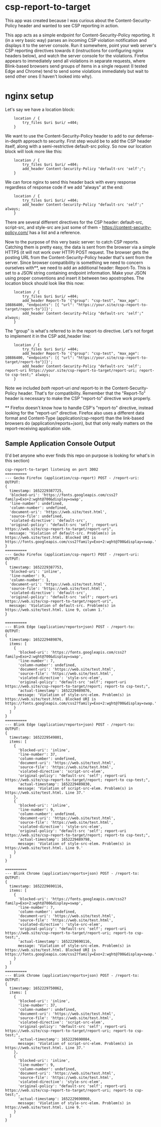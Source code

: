 # csp-report-to-target

This app was created because I was curious about the Content-Security-Policy header and wanted to see CSP reporting in action.

This app acts as a simple endpoint for Content-Security-Policy reporting.  It (in a very basic way) parses an incoming CSP violation notification and displays it to the server console.  Run it somewhere, point your web server's CSP reporting directives towards it (instructions for configuring nginx headers below), and watch the server console for the violations.  Firefox appears to immediately send all violations in  separate requests, where Blink-based browsers send groups of items in a single request (I tested Edge and  Chrome) tend to send some violations immediately but wait to send other ones (I haven't looked into why).

# nginx setup
Let's say we have a location block:

```
    location / {
        try_files $uri $uri/ =404;
    }
```

We want to use the Content-Security-Policy header to add to our defense-in-depth approach to security.  First step would be to add the CSP header itself, along with a semi-restrictive default-src policy.  So now our location block will look more like this:

```
    location / {
        try_files $uri $uri/ =404;
        add_header Content-Security-Policy "default-src 'self';";
    }
```

We can force nginx to send this header back with every response regardless of response code if we add "always" at the end:

```
    location / {
        try_files $uri $uri/ =404;
        add_header Content-Security-Policy "default-src 'self';" always;
    }
```

There are several different directives for the CSP header: default-src, script-src, and style-src are just some of them - https://content-security-policy.com/ has a list and a reference.

Now to the purpose of this very basic server: to catch CSP reports.  Catching them is pretty easy, the data is sent from the browser via a simple HTTPS (it will not work over HTTP) POST request.  The browser gets the posting URL from the Content-Security-Policy header that's sent from the server.  Since browser compatibility is something we need to concern ourselves with**, we need to add an additional header: Report-To.  This is set to a JSON string containing endpoint information.  Make your JSON using proper conventions and insert it between two apostrophes.  The location block should look like this now:

```
    location / {
        try_files $uri $uri/ =404;
        add_header Report-To '{"group": "csp-test", "max_age": 10886400, "endpoints": [{ "url": "https://your.site/csp-report-to-target/report-to"}]}';
        add_header Content-Security-Policy "default-src 'self';" always;
    }
```

The "group" is what's referred to in the report-to directive.  Let's not forget to implement it in the 
CSP add_header line:

```
    location / {
        try_files $uri $uri/ =404;
        add_header Report-To '{"group": "csp-test", "max_age": 10886400, "endpoints": [{ "url": "https://your.site/csp-report-to-target/report-to"}]}';
        add_header Content-Security-Policy "default-src 'self'; report-uri https://your.site/csp-report-to-target/report-uri; report-to csp-test;" always;
    }
```

Note we included *both* report-uri *and* report-to in the Content-Security-Policy header.  That's for compatibility.  Remember that the "Report-To" header is necessary to make the CSP "report-to" directive work properly.

** Firefox doesn't know how to handle CSP's "report-to" directive, instead looking for the "report-uri" directive.  Firefox also uses a different data format and Content-Type (application/csp-report) than the  link-based browsers do (application/reports+json), but that only really matters on the report-receiving application side.

## Sample Application Console Output
(I'd bet anyone who ever finds this repo on purpose is looking for what's in this section)

```
csp-report-to-target listening on port 3002
==========
--- Gecko Firefox (application/csp-report) POST - /report-uri:
OUTPUT:
{
  timestamp: 1652229387725,
  'blocked-uri': 'https://fonts.googleapis.com/css2?family=Exo+2:wght@700&display=swap',
  'line-number': undefined,
  'column-number': undefined,
  'document-uri': 'https://web.site/test.html',
  'source-file': undefined,
  'violated-directive': 'default-src',
  'original-policy': "default-src 'self'; report-uri https://web.site/csp-report-to-target/report-uri",
  message: 'Violation of default-src. Problem(s) in https://web.site/test.html. Blocked URI is https://fonts.googleapis.com/css2?family=Exo+2:wght@700&display=swap.'
}
==========
--- Gecko Firefox (application/csp-report) POST - /report-uri:
OUTPUT:
{
  timestamp: 1652229387753,
  'blocked-uri': 'inline',
  'line-number': 9,
  'column-number': 1,
  'document-uri': 'https://web.site/test.html',
  'source-file': 'https://web.site/test.html',
  'violated-directive': 'default-src',
  'original-policy': "default-src 'self'; report-uri https://web.site/csp-report-to-target/report-uri",
  message: 'Violation of default-src. Problem(s) in https://web.site/test.html. Line 9, column 1.'
}
```

```
==========
--- Blink Edge (application/reports+json) POST - /report-to:
OUTPUT:
{
  timestamp: 1652229489876,
  items: [
    {
      'blocked-uri': 'https://fonts.googleapis.com/css2?family=Exo+2:wght@700&display=swap',
      'line-number': 7,
      'column-number': undefined,
      'document-uri': 'https://web.site/test.html',
      'source-file': 'https://web.site/test.html',
      'violated-directive': 'style-src-elem',
      'original-policy': "default-src 'self'; report-uri https://web.site/csp-report-to-target/report; report-to csp-test;",
      'actual-timestamp': 1652229489876,
      message: 'Violation of style-src-elem. Problem(s) in https://web.site/test.html. Blocked URI is https://fonts.googleapis.com/css2?family=Exo+2:wght@700&display=swap.'
    }
  ]
}
==========
--- Blink Edge (application/reports+json) POST - /report-to:
OUTPUT:
{
  timestamp: 1652229549801,
  items: [
    {
      'blocked-uri': 'inline',
      'line-number': 37,
      'column-number': undefined,
      'document-uri': 'https://web.site/test.html',
      'source-file': 'https://web.site/test.html',
      'violated-directive': 'script-src-elem',
      'original-policy': "default-src 'self'; report-uri https://web.site/csp-report-to-target/report; report-to csp-test;",
      'actual-timestamp': 1652229489830,
      message: 'Violation of script-src-elem. Problem(s) in https://web.site/test.html. Line 37.'
    },
    {
      'blocked-uri': 'inline',
      'line-number': 9,
      'column-number': undefined,
      'document-uri': 'https://web.site/test.html',
      'source-file': 'https://web.site/test.html',
      'violated-directive': 'style-src-elem',
      'original-policy': "default-src 'self'; report-uri https://web.site/csp-report-to-target/report; report-to csp-test;",
      'actual-timestamp': 1652229489798,
      message: 'Violation of style-src-elem. Problem(s) in https://web.site/test.html. Line 9.'
    }
  ]
}
```

```
==========
--- Blink Chrome (application/reports+json) POST - /report-to:
OUTPUT:
{
  timestamp: 1652229690116,
  items: [
    {
      'blocked-uri': 'https://fonts.googleapis.com/css2?family=Exo+2:wght@700&display=swap',
      'line-number': 7,
      'column-number': undefined,
      'document-uri': 'https://web.site/test.html',
      'source-file': 'https://web.site/test.html',
      'violated-directive': 'style-src-elem',
      'original-policy': "default-src 'self'; report-uri https://web.site/csp-report-to-target/report-uri; report-to csp-test;",
      'actual-timestamp': 1652229690116,
      message: 'Violation of style-src-elem. Problem(s) in https://web.site/test.html. Blocked URI is https://fonts.googleapis.com/css2?family=Exo+2:wght@700&display=swap.'
    }
  ]
}
==========
--- Blink Chrome (application/reports+json) POST - /report-to:
OUTPUT:
{
  timestamp: 1652229750062,
  items: [
    {
      'blocked-uri': 'inline',
      'line-number': 37,
      'column-number': undefined,
      'document-uri': 'https://web.site/test.html',
      'source-file': 'https://web.site/test.html',
      'violated-directive': 'script-src-elem',
      'original-policy': "default-src 'self'; report-uri https://web.site/csp-report-to-target/report-uri; report-to csp-test;",
      'actual-timestamp': 1652229690084,
      message: 'Violation of script-src-elem. Problem(s) in https://web.site/test.html. Line 37.'
    },
    {
      'blocked-uri': 'inline',
      'line-number': 9,
      'column-number': undefined,
      'document-uri': 'https://web.site/test.html',
      'source-file': 'https://web.site/test.html',
      'violated-directive': 'style-src-elem',
      'original-policy': "default-src 'self'; report-uri https://web.site/csp-report-to-target/report-uri; report-to csp-test;",
      'actual-timestamp': 1652229690060,
      message: 'Violation of style-src-elem. Problem(s) in https://web.site/test.html. Line 9.'
    }
  ]
}
```
